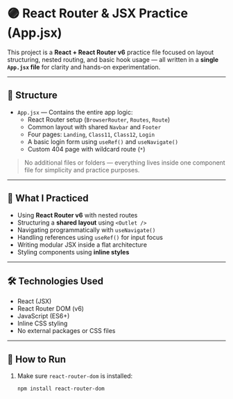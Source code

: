 # 🟣 React Router & JSX Practice (App.jsx)

This project is a **React + React Router v6** practice file focused on layout structuring, nested routing, and basic hook usage — all written in a **single `App.jsx` file** for clarity and hands-on experimentation.

---

## 📂 Structure

- `App.jsx` — Contains the entire app logic:
  - React Router setup (`BrowserRouter`, `Routes`, `Route`)
  - Common layout with shared `Navbar` and `Footer`
  - Four pages: `Landing`, `Class11`, `Class12`, `Login`
  - A basic login form using `useRef()` and `useNavigate()`
  - Custom 404 page with wildcard route (`*`)

> No additional files or folders — everything lives inside one component file for simplicity and practice purposes.

---

## 🧠 What I Practiced

- Using **React Router v6** with nested routes
- Structuring a **shared layout** using `<Outlet />`
- Navigating programmatically with `useNavigate()`
- Handling references using `useRef()` for input focus
- Writing modular JSX inside a flat architecture
- Styling components using **inline styles**

---

## 🛠️ Technologies Used

- React (JSX)
- React Router DOM (v6)
- JavaScript (ES6+)
- Inline CSS styling
- No external packages or CSS files

---

## 🚀 How to Run

1. Make sure `react-router-dom` is installed:
   ```sh
   npm install react-router-dom